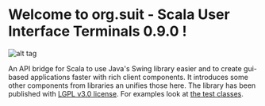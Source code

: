 # Welcome to org.suit - Scala User Interface Terminals 0.9.0 !

![alt tag](https://travis-ci.org/stevendobay/org.suit.svg)

An API bridge for Scala to use Java's Swing library easier and to create gui-based applications faster with rich client components. It introduces some other components from libraries an unifies those here.
The library has been published with [LGPL v3.0 license](https://github.com/stevendobay/org.suit/blob/master/LICENSE).
For examples look at [the test classes](https://github.com/stevendobay/org.suit/tree/master/src/test/scala).
